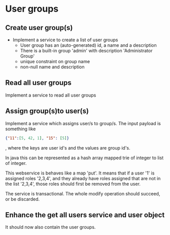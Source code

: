 # User groups

## Create user group(s)

- Implement a service to create a list of user groups
  - User group has an  (auto-generated) id, a name and a description
  - There is a built-in group 'admin' with description 'Administrator Group'
  - unique constraint on group name
  - non-null name and description
  
## Read all user groups

Implement a service to read all user groups

## Assign group(s)to user(s)

Implement a service which assigns user/s to group/s. The input payload is something like

```json
{"11":[5, 42, 1], "15": [5]}
```
, where the keys are user id's and the values are group id's.

In java this can be represented as a hash array mapped trie of integer to list of integer.

This webservice is behaves like a map 'put'. It means that if a user '1' is assigned roles '2,3,4', and they already
have roles assigned that are not in the list '2,3,4', those roles should first be removed from the user.

The service is transactional. The whole modify operation should succeed, or be discarded.


## Enhance the get all users service and user object

It should now also contain the user groups.

